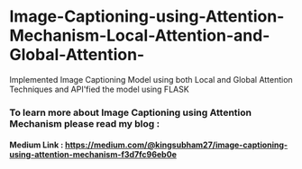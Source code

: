 # Image-Captioning-using-Attention-Mechanism-Local-Attention-and-Global-Attention-
Implemented Image Captioning Model using both Local and Global Attention Techniques and API'fied the model using FLASK

### To learn more about Image Captioning using Attention Mechanism please read my blog : 
#### Medium Link : https://medium.com/@kingsubham27/image-captioning-using-attention-mechanism-f3d7fc96eb0e
 

